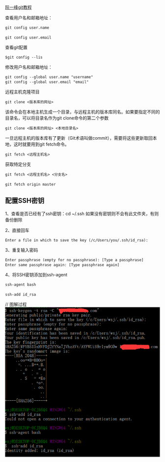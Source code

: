 [阮一峰git教程](http://www.ruanyifeng.com/blog/2014/06/git_remote.html )

查看用户名和邮箱地址：
~~~
git config user.name

git config user.email
~~~
查看git配置

```
$git config --lis

```

修改用户名和邮箱地址：
~~~
git config --global user.name "username"
git config --global user.email "email"
~~~

远程主机克隆项目
~~~
git clone <版本库的网址>
~~~
该命令会在本地主机生成一个目录，与远程主机的版本库同名。如果要指定不同的目录名，可以将目录名作为git clone命令的第二个参数
~~~
git clone <版本库的网址> <本地目录名>
~~~

一旦远程主机的版本库有了更新（Git术语叫做commit），需要将这些更新取回本地，这时就要用到git fetch命令。
```
git fetch <远程主机名>
```
获取特定分支

```
git fetch <远程主机名> <分支名>

git fetch origin master
```


## 配置SSH密钥
1、查看是否已经有了ssh密钥：cd ~/.ssh
如果没有密钥则不会有此文件夹，有则备份删除

2、直接回车
```
Enter a file in which to save the key (/c/Users/you/.ssh/id_rsa):

```
3、重复输入密码

```
Enter passphrase (empty for no passphrase): [Type a passphrase]
Enter same passphrase again: [Type passphrase again]
```
4、将SSH密钥添加到ssh-agent

```
ssh-agent bash

ssh-add id_rsa
```
// 图解过程
![](/assets/JR8WJ7F$M}5E1@}][FFI`37.png)

